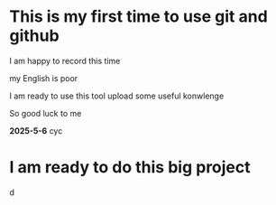 # This is my first time to use git and github

I am happy to record this time

my English is poor

I am ready to use this tool upload some useful konwlenge

So good luck to me

**2025-5-6**    cyc

# I am ready to do this big project

d

